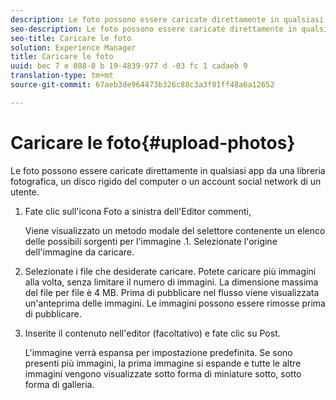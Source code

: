 ```yaml
---
description: Le foto possono essere caricate direttamente in qualsiasi app da una libreria fotografica, un disco rigido del computer o un account social network di un utente.
seo-description: Le foto possono essere caricate direttamente in qualsiasi app da una libreria fotografica, un disco rigido del computer o un account social network di un utente.
seo-title: Caricare le foto
solution: Experience Manager
title: Caricare le foto
uuid: bec 7 e 088-8 b 19-4839-977 d -03 fc 1 cadaeb 9
translation-type: tm+mt
source-git-commit: 67aeb3de964473b326c88c3a3f81ff48a6a12652

---
```



# Caricare le foto{#upload-photos}

Le foto possono essere caricate direttamente in qualsiasi app da una libreria fotografica, un disco rigido del computer o un account social network di un utente.

1. Fate clic sull&#39;icona Foto a sinistra dell&#39;Editor commenti,

   Viene visualizzato un metodo modale del selettore contenente un elenco delle possibili sorgenti per l&#39;immagine .1. Selezionate l&#39;origine dell&#39;immagine da caricare.
1. Selezionate i file che desiderate caricare. Potete caricare più immagini alla volta, senza limitare il numero di immagini. La dimensione massima del file per file è 4 MB. Prima di pubblicare nel flusso viene visualizzata un&#39;anteprima delle immagini. Le immagini possono essere rimosse prima di pubblicare.
1. Inserite il contenuto nell&#39;editor (facoltativo) e fate clic su Post.

   L&#39;immagine verrà espansa per impostazione predefinita. Se sono presenti più immagini, la prima immagine si espande e tutte le altre immagini vengono visualizzate sotto forma di miniature sotto, sotto forma di galleria.